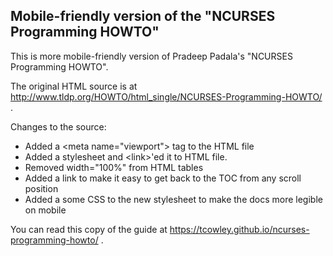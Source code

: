 ## Mobile-friendly version of the "NCURSES Programming HOWTO"

This is more mobile-friendly version of Pradeep Padala's "NCURSES Programming HOWTO".

The original HTML source is at http://www.tldp.org/HOWTO/html_single/NCURSES-Programming-HOWTO/ .

Changes to the source:
- Added a &lt;meta name="viewport"&gt; tag to the HTML file
- Added a stylesheet and &lt;link&gt;'ed it to HTML file.
- Removed width="100%" from HTML tables
- Added a link to make it easy to get back to the TOC from any scroll position
- Added a some CSS to the new stylesheet to make the docs more legible on mobile

You can read this copy of the guide at https://tcowley.github.io/ncurses-programming-howto/ .

